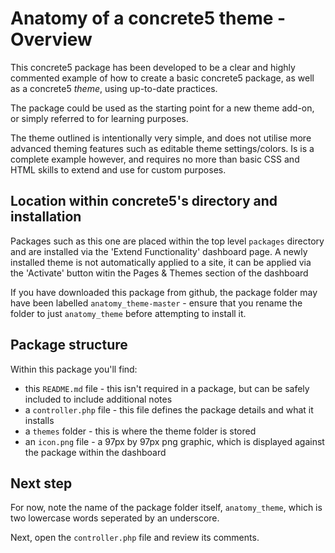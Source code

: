 # Anatomy of a concrete5 theme - Overview

This concrete5 package has been developed to be a clear and highly commented example of how to create a basic concrete5 package, as well as a concrete5 _theme_, using up-to-date practices.

The package could be used as the starting point for a new theme add-on, or simply referred to for learning purposes.

The theme outlined is intentionally very simple, and does not utilise more advanced theming features such as editable theme settings/colors. Is is a complete example however, and requires no more than basic CSS and HTML skills to extend and use for custom purposes.

## Location within concrete5's directory and installation

Packages such as this one are placed within the top level `packages` directory and are installed via the 'Extend Functionality' dashboard page.
A newly installed theme is not automatically applied to a site, it can be applied via the 'Activate' button witin the Pages & Themes section of the dashboard

If you have downloaded this package from github, the package folder may have been labelled `anatomy_theme-master` - ensure that you rename the folder to just `anatomy_theme` before attempting to install it.

## Package structure

Within this package you'll find:
* this `README.md` file - this isn't required in a package, but can be safely included to include additional notes
* a `controller.php` file - this file defines the package details and what it installs
* a `themes` folder - this is where the theme folder is stored
* an `icon.png` file - a 97px by 97px png graphic, which is displayed against the package within the dashboard

## Next step
For now, note the name of the package folder itself, `anatomy_theme`, which is two lowercase words seperated by an underscore.

Next, open the `controller.php` file and review its comments.

 

